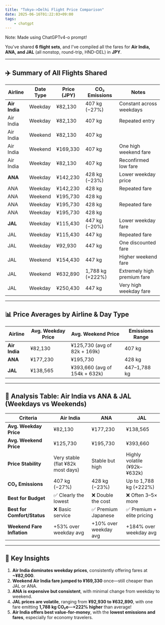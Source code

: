 ```yaml
---
title: "Tokyo->Delhi Flight Price Comparison"
date: 2025-06-16T01:22:03+09:00
tags: 
    - chatgpt
---
```


Note: Made using ChatGPTv4-o prompt! 

You've shared **6 flight sets**, and I've compiled all the fares for **Air India, ANA, and JAL** (all nonstop, round-trip, HND–DEL) in **JPY**.

---

## ✈️ **Summary of All Flights Shared**

| Airline       | Date Type | Price (JPY) | CO₂ Emissions    | Notes                       |
| ------------- | --------- | ----------- | ---------------- | --------------------------- |
| **Air India** | Weekday   | ¥82,130     | 407 kg (−27%)    | Constant across weekdays    |
| Air India     | Weekday   | ¥82,130     | 407 kg           | Repeated entry              |
| Air India     | Weekend   | ¥82,130     | 407 kg           |                             |
| Air India     | Weekend   | ¥169,330    | 407 kg           | One high weekend fare       |
| Air India     | Weekday   | ¥82,130     | 407 kg           | Reconfirmed low fare        |
| **ANA**       | Weekday   | ¥142,230    | 428 kg (−23%)    | Lower weekday price         |
| ANA           | Weekday   | ¥142,230    | 428 kg           | Repeated fare               |
| ANA           | Weekend   | ¥195,730    | 428 kg           |                             |
| ANA           | Weekday   | ¥195,730    | 428 kg           | Repeated fare               |
| ANA           | Weekday   | ¥195,730    | 428 kg           |                             |
| **JAL**       | Weekday   | ¥115,430    | 447 kg (−20%)    | Lower weekday fare          |
| JAL           | Weekday   | ¥115,430    | 447 kg           | Repeated fare               |
| JAL           | Weekday   | ¥92,930     | 447 kg           | One discounted fare         |
| JAL           | Weekend   | ¥154,430    | 447 kg           | Higher weekend fare         |
| JAL           | Weekend   | ¥632,890    | 1,788 kg (+222%) | Extremely high premium fare |
| JAL           | Weekday   | ¥250,430    | 447 kg           | Very high weekday fare      |

---

## 📊 **Price Averages by Airline & Day Type**

| Airline       | Avg. Weekday Price | Avg. Weekend Price            | Emissions Range |
| ------------- | ------------------ | ----------------------------- | --------------- |
| **Air India** | ¥82,130            | ¥125,730 (avg of 82k + 169k)  | 407 kg          |
| **ANA**       | ¥177,230           | ¥195,730                      | 428 kg          |
| **JAL**       | ¥138,565           | ¥393,660 (avg of 154k + 632k) | 447–1,788 kg    |

---

## 🧠 **Analysis Table: Air India vs ANA & JAL (Weekdays vs Weekends)**

| Criteria                    | **Air India**                     | **ANA**               | **JAL**                      |
| --------------------------- | --------------------------------- | --------------------- | ---------------------------- |
| **Avg. Weekday Price**      | ¥82,130                           | ¥177,230              | ¥138,565                     |
| **Avg. Weekend Price**      | ¥125,730                          | ¥195,730              | ¥393,660                     |
| **Price Stability**         | Very stable (flat ¥82k most days) | Stable but high       | Highly volatile (¥92k–¥632k) |
| **CO₂ Emissions**           | 407 kg (−27%)                     | 428 kg (−23%)         | Up to 1,788 kg (+222%)       |
| **Best for Budget**         | ✅ Clearly the lowest              | ❌ Double the cost     | ❌ Often 3–5× more            |
| **Best for Comfort/Status** | ❌ Basic service                   | ✅ Premium Japanese    | ✅ Premium + elite pricing    |
| **Weekend Fare Inflation**  | +53% over weekday avg             | +10% over weekday avg | +184% over weekday avg       |

---

## 📌 **Key Insights**

1. **Air India dominates weekday prices**, consistently offering fares at **~¥82,000**.
2. **Weekend Air India fare jumped to ¥169,330** once—still cheaper than JAL or ANA.
3. **ANA is expensive but consistent**, with minimal change from weekday to weekend.
4. **JAL prices are volatile**, ranging from **¥92,930 to ¥632,890**, with one fare emitting **1,788 kg CO₂e**—**+222% higher** than average!
5. **Air India offers best value-for-money**, with the **lowest emissions and fares**, especially for economy travelers.

